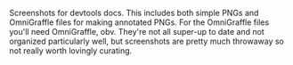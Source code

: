 Screenshots for devtools docs. This includes both simple PNGs and OmniGraffle files for making annotated PNGs. For the OmniGraffle files you'll need OmniGraffle, obv. They're not all super-up to date and not organized particularly well, but screenshots are pretty much throwaway so not really worth lovingly curating.
